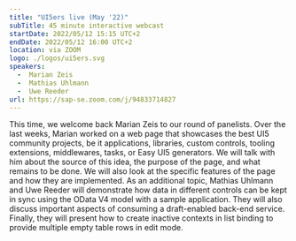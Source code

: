 ```yaml
---
title: "UI5ers live (May '22)"
subTitle: 45 minute interactive webcast
startDate: 2022/05/12 15:15 UTC+2
endDate: 2022/05/12 16:00 UTC+2
location: via ZOOM
logo: ./logos/ui5ers.svg
speakers:
  -  Marian Zeis
  -  Mathias Uhlmann
  -  Uwe Reeder
url: https://sap-se.zoom.com/j/94833714827
---
```

This time, we welcome back Marian Zeis to our round of panelists. Over the last weeks, Marian worked on a web page that showcases the best UI5 community projects, be it applications, libraries, custom controls, tooling extensions, middlewares, tasks, or Easy UI5 generators. We will talk with him about the source of this idea, the purpose of the page, and what remains to be done. We will also look at the specific features of the page and how they are implemented.
As an additional topic, Mathias Uhlmann and Uwe Reeder will demonstrate how data in different controls can be kept in sync using the OData V4 model with a sample application. They will also discuss important aspects of consuming a draft-enabled back-end service. Finally, they will present how to create inactive contexts in list binding to provide multiple empty table rows in edit mode.
